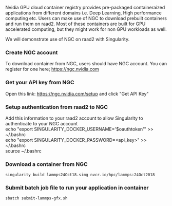 Nvidia GPU cloud container registry provides pre-packaged containeraized applications from different domains i.e. 
Deep Learning, High performance computing etc.
Users can make use of NGC to download prebuilt containers and run them on raad2.
Most of these containers are built for GPU accelerated computing, but they might work for non GPU workloads as well.

We will demonstrate use of NGC on raad2 with Singularity.

### Create NGC account
To download container from NGC, users should have NGC account. You can register for one here; https://ngc.nvidia.com
### Get your API key from NGC
Open this link: https://ngc.nvidia.com/setup and click "Get API Key"
### Setup authentication from raad2 to NGC
Add this information to your raad2 account to allow Singularity to authenticate to your NGC account <br>
echo "export SINGULARITY_DOCKER_USERNAME='\$oauthtoken'" >> ~/.bashrc <br>
echo "export SINGULARITY_DOCKER_PASSWORD=<api_key>" >> ~/.bashrc <br>
source ~/.bashrc
### Download a container from NGC
```
singularity build lammps24Oct18.simg nvcr.io/hpc/lammps:24Oct2018
```
### Submit batch job file to run your application in container

```
sbatch submit-lammps-gfx.sh
```
